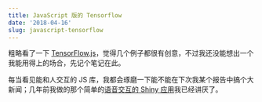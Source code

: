 ```yaml
---
title: JavaScript 版的 Tensorflow
date: '2018-04-16'
slug: javascript-tensorflow
---
```


粗略看了一下 [TensorFlow.js](https://js.tensorflow.org)，觉得几个例子都很有创意，不过我还没能想出一个我能用得上的场合，先记个笔记在此。

每当看见能和人交互的 JS 库，我都会琢磨一下能不能在下次我某个报告中搞个大新闻；几年前我做的那个简单的[语音交互的 Shiny 应用](https://yihui.shinyapps.io/voice/)我已经讲厌了。
